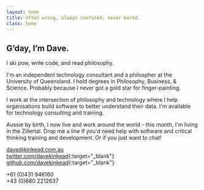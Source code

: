 ```yaml
---
layout: home
title: Often wrong, always confused, never bored.
class: home
---
```


## G’day, I’m Dave.

I ski pow, write code, and read philosophy.

I'm an independent technology consultant and a philospher at the University of Queensland.  I hold degrees in Philosophy, Business, & Science.  Probably because I never got a gold star for finger-painting.

I work at the intersection of philosophy and technology where I help organisations build software to better understand their data.  I'm available for technology consulting and training.

Aussie by birth, I now live and work around the world - this month, I'm living in the Zillertal.  Drop me a line if you'd need help with software and critical thinking training and development.  Or if you just want to chat!


[dave@kinkead.com.au](mailto:dave@kinkead.com.au)  
[twitter.com/davekinkead](https://twitter.com/davekinkead){:target="_blank"}  
[github.com/davekinkead](https://github.com/davekinkead){:target="_blank"}

+61 (0)431 946160  
+43 (0)680 2212637
